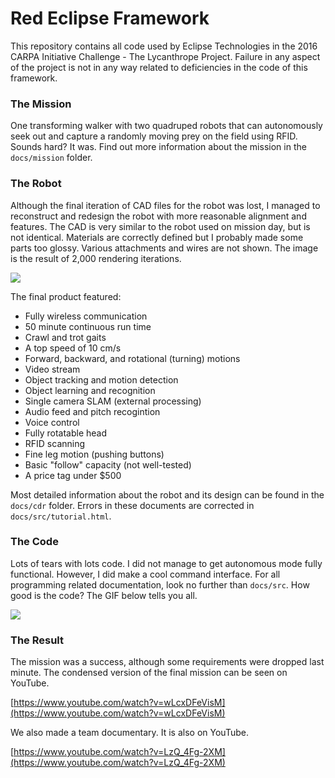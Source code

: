 # Red Eclipse Framework

This repository contains all code used by Eclipse Technologies in the 2016 CARPA Initiative Challenge - The Lycanthrope Project. Failure in any aspect of the project is not in any way related to deficiencies in the code of this framework.

### The Mission

One transforming walker with two quadruped robots that can autonomously seek out and capture a randomly moving prey on the field using RFID. Sounds hard? It was. Find out more information about the mission in the `docs/mission` folder. 

### The Robot

Although the final iteration of CAD files for the robot was lost, I managed to reconstruct and redesign the robot with more reasonable alignment and features. The CAD is very similar to the robot used on mission day, but is not identical. Materials are correctly defined but I probably made some parts too glossy. Various attachments and wires are not shown. The image is the result of 2,000 rendering iterations.

![](docs/src/assets/robot.png)

The final product featured:
- Fully wireless communication
- 50 minute continuous run time
- Crawl and trot gaits
- A top speed of 10 cm/s
- Forward, backward, and rotational (turning) motions
- Video stream
- Object tracking and motion detection
- Object learning and recognition
- Single camera SLAM (external processing)
- Audio feed and pitch recogintion
- Voice control
- Fully rotatable head
- RFID scanning
- Fine leg motion (pushing buttons)
- Basic "follow" capacity (not well-tested)
- A price tag under $500

Most detailed information about the robot and its design can be found in the `docs/cdr` folder. Errors in these documents are corrected in `docs/src/tutorial.html`.

### The Code

Lots of tears with lots code. I did not manage to get autonomous mode fully functional. However, I did make a cool command interface. For all programming related documentation, look no further than `docs/src`. How good is the code? The GIF below tells you all.

![](presentation/life.gif)

### The Result

The mission was a success, although some requirements were dropped last minute. The condensed version of the final mission can be seen on YouTube.

[https://www.youtube.com/watch?v=wLcxDFeVisM](https://www.youtube.com/watch?v=wLcxDFeVisM)

We also made a team documentary. It is also on YouTube.

[https://www.youtube.com/watch?v=LzQ_4Fg-2XM](https://www.youtube.com/watch?v=LzQ_4Fg-2XM)
